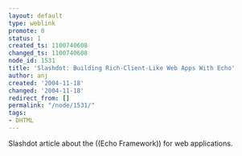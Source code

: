 ```yaml
---
layout: default
type: weblink
promote: 0
status: 1
created_ts: 1100740608
changed_ts: 1100740608
node_id: 1531
title: 'Slashdot: Building Rich-Client-Like Web Apps With Echo'
author: anj
created: '2004-11-18'
changed: '2004-11-18'
redirect_from: []
permalink: "/node/1531/"
tags:
- DHTML
---
```

Slashdot article about the ((Echo Framework)) for web applications.
